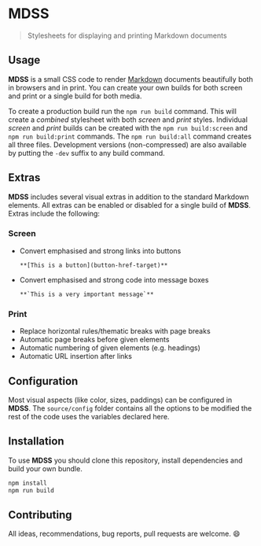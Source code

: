 # MDSS

> Stylesheets for displaying and printing Markdown documents

## Usage

**MDSS** is a small CSS code to render [Markdown](https://en.wikipedia.org/wiki/Markdown) documents beautifully both in browsers and in print. You can create your own builds for both screen and print or a single build for both media.

To create a production build run the `npm run build` command. This will create a *combined* stylesheet with both *screen* and *print* styles. Individual *screen* and *print* builds can be created with the `npm run build:screen` and `npm run build:print` commands. The `npm run build:all` command creates all three files. Development versions (non-compressed) are also available by putting the `-dev` suffix to any build command.

## Extras

**MDSS** includes several visual extras in addition to the standard Markdown elements. All extras can be enabled or disabled for a single build of **MDSS**. Extras include the following:

### Screen

- Convert emphasised and strong links into buttons
  ```
  **[This is a button](button-href-target)**
  ```
- Convert emphasised and strong code into message boxes
  ```
  **`This is a very important message`**
  ```

### Print

- Replace horizontal rules/thematic breaks with page breaks
- Automatic page breaks before given elements
- Automatic numbering of given elements (e.g. headings)
- Automatic URL insertion after links

## Configuration

Most visual aspects (like color, sizes, paddings) can be configured in **MDSS**. The `source/config` folder contains all the options to be modified the rest of the code uses the variables declared here.

## Installation

To use **MDSS** you should clone this repository, install dependencies and build your own bundle.

```bash
npm install
npm run build
```

## Contributing

All ideas, recommendations, bug reports, pull requests are welcome. :smile:
